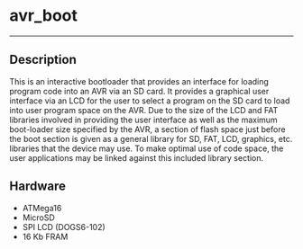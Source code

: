 # avr_boot
---
## Description
This is an interactive bootloader that provides an interface for loading program
code into an AVR via an SD card.
It provides a graphical user interface via an LCD for the user to select a
program on the SD card to load into user program space on the AVR.
Due to the size of the LCD and FAT libraries involved in providing the user
interface as well as the maximum boot-loader size specified by the AVR, a
section of flash space just before the boot section is given as a general
library for SD, FAT, LCD, graphics, etc. libraries that the device may use.
To make optimal use of code space, the user applications may be linked against
this included library section.

## Hardware
* ATMega16
* MicroSD
* SPI LCD (DOGS6-102)
* 16 Kb FRAM
